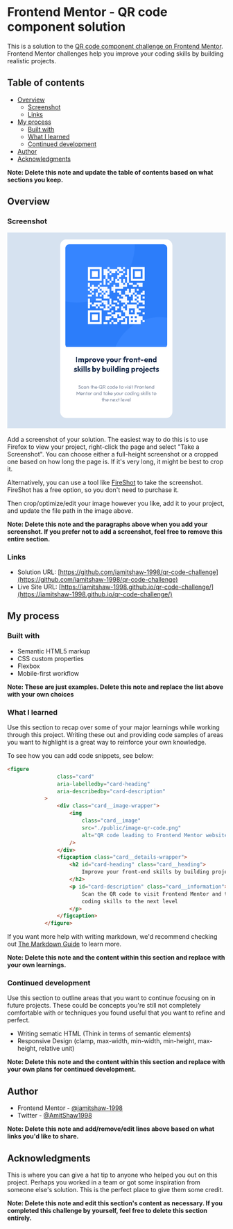 # Frontend Mentor - QR code component solution

This is a solution to the [QR code component challenge on Frontend Mentor](https://www.frontendmentor.io/challenges/qr-code-component-iux_sIO_H). Frontend Mentor challenges help you improve your coding skills by building realistic projects. 

## Table of contents

- [Overview](#overview)
  - [Screenshot](#screenshot)
  - [Links](#links)
- [My process](#my-process)
  - [Built with](#built-with)
  - [What I learned](#what-i-learned)
  - [Continued development](#continued-development)
- [Author](#author)
- [Acknowledgments](#acknowledgments)

**Note: Delete this note and update the table of contents based on what sections you keep.**

## Overview

### Screenshot

![QR Code Challenge Preview Image](./preview.jpg)

Add a screenshot of your solution. The easiest way to do this is to use Firefox to view your project, right-click the page and select "Take a Screenshot". You can choose either a full-height screenshot or a cropped one based on how long the page is. If it's very long, it might be best to crop it.

Alternatively, you can use a tool like [FireShot](https://getfireshot.com/) to take the screenshot. FireShot has a free option, so you don't need to purchase it. 

Then crop/optimize/edit your image however you like, add it to your project, and update the file path in the image above.

**Note: Delete this note and the paragraphs above when you add your screenshot. If you prefer not to add a screenshot, feel free to remove this entire section.**

### Links

- Solution URL: [https://github.com/iamitshaw-1998/qr-code-challenge](https://github.com/iamitshaw-1998/qr-code-challenge)
- Live Site URL: [https://iamitshaw-1998.github.io/qr-code-challenge/](https://iamitshaw-1998.github.io/qr-code-challenge/)

## My process

### Built with

- Semantic HTML5 markup
- CSS custom properties
- Flexbox
- Mobile-first workflow

**Note: These are just examples. Delete this note and replace the list above with your own choices**

### What I learned

Use this section to recap over some of your major learnings while working through this project. Writing these out and providing code samples of areas you want to highlight is a great way to reinforce your own knowledge.

To see how you can add code snippets, see below:

```html
<figure
                class="card"
                aria-labelledby="card-heading"
                aria-describedby="card-description"
            >
                <div class="card__image-wrapper">
                    <img
                        class="card__image"
                        src="./public/image-qr-code.png"
                        alt="QR code leading to Frontend Mentor website"
                    />
                </div>
                <figcaption class="card__details-wrapper">
                    <h2 id="card-heading" class="card__heading">
                        Improve your front-end skills by building projects
                    </h2>
                    <p id="card-description" class="card__information">
                        Scan the QR code to visit Frontend Mentor and take your
                        coding skills to the next level
                    </p>
                </figcaption>
            </figure>
```
If you want more help with writing markdown, we'd recommend checking out [The Markdown Guide](https://www.markdownguide.org/) to learn more.

**Note: Delete this note and the content within this section and replace with your own learnings.**

### Continued development

Use this section to outline areas that you want to continue focusing on in future projects. These could be concepts you're still not completely comfortable with or techniques you found useful that you want to refine and perfect.

- Writing sematic HTML (Think in terms of semantic elements)
- Responsive Design (clamp, max-width, min-width, min-height, max-height, relative unit)

**Note: Delete this note and the content within this section and replace with your own plans for continued development.**

## Author

- Frontend Mentor - [@iamitshaw-1998](https://www.frontendmentor.io/profile/iamitshaw-1998)
- Twitter - [@AmitShaw1998](https://x.com/AmitShaw1998)

**Note: Delete this note and add/remove/edit lines above based on what links you'd like to share.**

## Acknowledgments

This is where you can give a hat tip to anyone who helped you out on this project. Perhaps you worked in a team or got some inspiration from someone else's solution. This is the perfect place to give them some credit.

**Note: Delete this note and edit this section's content as necessary. If you completed this challenge by yourself, feel free to delete this section entirely.**

